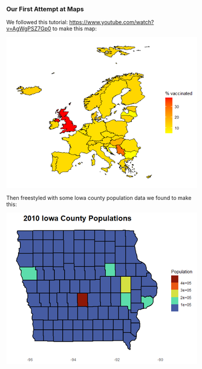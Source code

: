 ### Our First Attempt at Maps

We followed this tutorial: https://www.youtube.com/watch?v=AgWgPSZ7Gp0 to make this map:

![EU Vax Status](https://raw.githubusercontent.com/gabbymyers/gabbyandvaleviz/main/visualizations/photofiles/eupope%20vaccines.png)
         

Then freestyled with some Iowa county population data we found to make this:
        
![Gabby's Iowa Map](https://raw.githubusercontent.com/gabbymyers/gabbyandvaleviz/main/visualizations/photofiles/Iowa%20Population.png)

